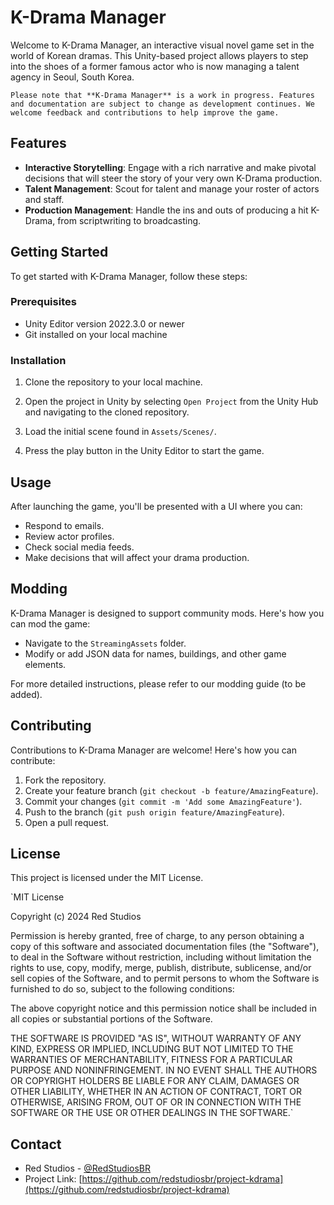 # K-Drama Manager

Welcome to K-Drama Manager, an interactive visual novel game set in the world of Korean dramas. This Unity-based project allows players to step into the shoes of a former famous actor who is now managing a talent agency in Seoul, South Korea.

`Please note that **K-Drama Manager** is a work in progress. Features and documentation are subject to change as development continues. We welcome feedback and contributions to help improve the game.`

## Features

- **Interactive Storytelling**: Engage with a rich narrative and make pivotal decisions that will steer the story of your very own K-Drama production.
- **Talent Management**: Scout for talent and manage your roster of actors and staff.
- **Production Management**: Handle the ins and outs of producing a hit K-Drama, from scriptwriting to broadcasting.

## Getting Started

To get started with K-Drama Manager, follow these steps:

### Prerequisites

- Unity Editor version 2022.3.0 or newer
- Git installed on your local machine

### Installation

1. Clone the repository to your local machine.

2. Open the project in Unity by selecting `Open Project` from the Unity Hub and navigating to the cloned repository.

3. Load the initial scene found in `Assets/Scenes/`.

4. Press the play button in the Unity Editor to start the game.

## Usage

After launching the game, you'll be presented with a UI where you can:

- Respond to emails.
- Review actor profiles.
- Check social media feeds.
- Make decisions that will affect your drama production.

## Modding

K-Drama Manager is designed to support community mods. Here's how you can mod the game:

- Navigate to the `StreamingAssets` folder.
- Modify or add JSON data for names, buildings, and other game elements.

For more detailed instructions, please refer to our modding guide (to be added).

## Contributing

Contributions to K-Drama Manager are welcome! Here's how you can contribute:

1. Fork the repository.
2. Create your feature branch (`git checkout -b feature/AmazingFeature`).
3. Commit your changes (`git commit -m 'Add some AmazingFeature'`).
4. Push to the branch (`git push origin feature/AmazingFeature`).
5. Open a pull request.

## License

This project is licensed under the MIT License.

`MIT License

Copyright (c) 2024 Red Studios

Permission is hereby granted, free of charge, to any person obtaining a copy
of this software and associated documentation files (the "Software"), to deal
in the Software without restriction, including without limitation the rights
to use, copy, modify, merge, publish, distribute, sublicense, and/or sell
copies of the Software, and to permit persons to whom the Software is
furnished to do so, subject to the following conditions:

The above copyright notice and this permission notice shall be included in all
copies or substantial portions of the Software.

THE SOFTWARE IS PROVIDED "AS IS", WITHOUT WARRANTY OF ANY KIND, EXPRESS OR
IMPLIED, INCLUDING BUT NOT LIMITED TO THE WARRANTIES OF MERCHANTABILITY,
FITNESS FOR A PARTICULAR PURPOSE AND NONINFRINGEMENT. IN NO EVENT SHALL THE
AUTHORS OR COPYRIGHT HOLDERS BE LIABLE FOR ANY CLAIM, DAMAGES OR OTHER
LIABILITY, WHETHER IN AN ACTION OF CONTRACT, TORT OR OTHERWISE, ARISING FROM,
OUT OF OR IN CONNECTION WITH THE SOFTWARE OR THE USE OR OTHER DEALINGS IN THE
SOFTWARE.`

## Contact

- Red Studios - [@RedStudiosBR](https://twitter.com/redstudiosbr)
- Project Link: [https://github.com/redstudiosbr/project-kdrama](https://github.com/redstudiosbr/project-kdrama)
